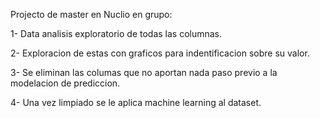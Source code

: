 Projecto de master en Nuclio en grupo:

1- Data analisis exploratorio de todas las columnas.

2- Exploracion de estas con graficos para indentificacion sobre su valor. 

3- Se eliminan las columas que no aportan nada paso previo a la modelacion de prediccion.

4- Una vez limpiado se le aplica machine learning al dataset.
